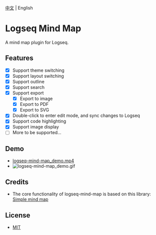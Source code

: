 [中文](./README_CN.md) | English

# Logseq Mind Map

A mind map plugin for Logseq.

## Features

- [x] Support theme switching
- [x] Support layout switching
- [x] Support outline
- [x] Support search
- [x] Support export
    - [x] Export to image
    - [x] Export to PDF
    - [x] Export to SVG
- [x] Double-click to enter edit mode, and sync changes to Logseq
- [x] Support code highlighting
- [x] Support image display
- [ ] More to be supported...

## Demo

- [logseq-mind-map_demo.mp4](https://logseq-img.oss-cn-beijing.aliyuncs.com/logseq/logseq-mind-map_demo.mp4)
- ![logseq-mind-map_demo.gif](./logseq-mind-map_demo.gif)

## Credits

- The core functionality of logseq-mind-map is based on this library: [Simple mind map](https://github.com/wanglin2/mind-map)

## License

- [MIT](./LICENSE)
